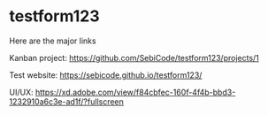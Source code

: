 # testform123

Here are the major links

Kanban project: https://github.com/SebiCode/testform123/projects/1

Test website: https://sebicode.github.io/testform123/

UI/UX: https://xd.adobe.com/view/f84cbfec-160f-4f4b-bbd3-1232910a6c3e-ad1f/?fullscreen

